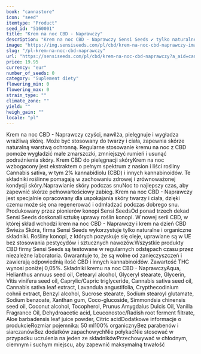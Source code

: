 ```yaml
---
book: "cannastore"
icon: "seed"
itemtype: "Product"
seed_id: "5160001"
title: "Krem na noc CBD - Naprawczy"
description: "Krem na noc CBD - Naprawczy Sensi Seeds ✔ tylko naturalne i organiczne składniki ✔ z ekstraktem z kannabidiolu ✔ naprawiają suchą i wrażliwą skórę"
image: "https://img.sensiseeds.com/pl/cbd/krem-na-noc-cbd-naprawczy-image.png"
slug: "/pl-krem-na-noc-cbd-naprawczy"
url: "https://sensiseeds.com/pl/cbd/krem-na-noc-cbd-naprawczy?a_aid=cannastore"
price: 19.95
currency: "eur"
number_of_seeds: 0
category: "Suplement diety"
flowering_min: 0
flowering_max: 0
strain_type: ""
climate_zone: ""
yield: ""
heigh_gain: ""
locale: "pl"
---
```

Krem na noc CBD - Naprawczy czyści, nawilża, pielęgnuje i wygładza wrażliwą skórę. Może być stosowany do twarzy i ciała, zapewnia skórze naturalną warstwą ochronną. Regularne stosowanie kremu na noc z CBD pomoże wygładzić małe zmarszczki, zmniejszyć rumień i usunąć podrażnienia skóry. Krem CBD do pielęgnacji skóryKrem na noc wzbogacony jest ekstraktem o pełnym spektrum z nasion i liści rośliny Cannabis sativa, w tym 2% kannabidiolu (CBD) i innych kannabinoidów. Te składniki roślinne pomagają w zachowaniu zdrowej i zrównoważonej kondycji skóry.Naprawianie skóry podczas snuNoc to najlepszy czas, aby zapewnić skórze pełnowartościowy zabieg. Krem na noc CBD - Naprawczy jest specjalnie opracowany dla uspokajania skóry twarzy i ciała, dzięki czemu może się ona regenerować i odmładzać podczas dobrego snu. Produkowany przez pionierów konopi Sensi SeedsOd ponad trzech dekad Sensi Seeds doskonali sztukę uprawy roślin konopi. W nowej serii CBD, w której skład wchodzi krem na noc CBD - Naprawczy i krem na dzień CBD Świeża Skóra, firma Sensi Seeds wykorzystuje tylko naturalne i organiczne składniki. Rośliny konopi, z których pozyskuje się oleje, uprawiane są w UE bez stosowania pestycydów i sztucznych nawozów.Wszystkie produkty CBD firmy Sensi Seeds są testowane w regularnych odstępach czasu przez niezależne laboratoria. Gwarantuje to, że są wolne od zanieczyszczeń i zawierają odpowiednią ilość CBD i innych kannabinoidów. Zawartość THC wynosi poniżej 0,05%. Składniki kremu na noc CBD - NaprawczyAqua, Helianthus annuus seed oil, Cetearyl alcohol, Glyceryl stearate, Glycerin, Vitis vinifera seed oil, Caprylic/Capric triglyceride, Cannabis sativa seed oil, Cannabis sativa leaf extract, Lavandula angustifolia, Crypthecodinium cohnii extract, Benzyl alcohol, Sucrose stearate, Sodium stearoyl glutamate, Sodium benzoate, Xanthan gum, Coco-glucoside, Simmondsia chinensis seed oil, Coconut alcohol, Tocopherol, Prunus Amygdalus Dulcis Oil, Vanilla Fragrance Oil, Dehydroacetic acid, Leuconostoc/Radish root ferment filtrate, Aloe barbadensis leaf juice powder, Citric acidDodatkowe informacje o produkcieRozmiar pojemnika: 50 ml100% organicznyBez parabenów i siarczanówBez dodatków zapachowychNie połykaćNie stosować w przypadku uczulenia na jeden ze składnikówPrzechowywać w chłodnym, ciemnym i suchym miejscu, aby zapewnić maksymalną trwałość
